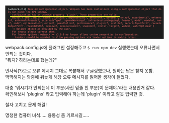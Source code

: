 ![](https://github.com/Yupmac/WEBPACK-TEMPLATE-BASIC/blob/master/img/error%231.png)

webpack.config.js에 플러그인 설정해주고 ```$ run npm dev``` 실행했는데 오류나면서 안되는 것이다.  
"뭐지? 하라는데로 했는데?"

반사적(?)으로 오류 메시지 그대로 복붙해서 구글링했으나, 원하는 답은 찾지 못함.  
막막해지는 와중에 뒤늦게 해당 오류 메시지를 읽어볼 생각이 들었다.  

대충 '뭐시기가 안되는데 이 부분(사진 밑줄 친 부분)이 문제야.'라는 내용인거 같다.  
확인해보니 'plugins' 라고 입력해야 하는데 'plugin' 이라고 잘못 입력한 것.  

철자 고치고 문제 해결!

멍청한 컴퓨터 녀석..... 융통성 좀 기르시길.....
